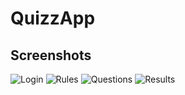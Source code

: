 # QuizzApp

## Screenshots

![Login](https://user-images.githubusercontent.com/54849502/158050607-a45817ae-a313-410f-a41a-0bccbe599f96.png)
![Rules](https://user-images.githubusercontent.com/54849502/158050548-a5343777-4664-463e-a400-620572e39be6.png)
![Questions](https://user-images.githubusercontent.com/54849502/158050596-929040d9-a37e-4941-9f01-810ffdb61318.png)
![Results](https://user-images.githubusercontent.com/54849502/158050621-0a951600-2a9b-469d-ae34-282ae395bc7c.png)

